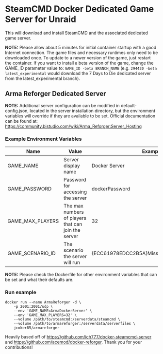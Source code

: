 # SteamCMD Docker Dedicated Game Server for Unraid
This will download and install SteamCMD and the associated dedicated game server.

**NOTE:** Please allow about 5 minutes for initial container startup with a good Internet connection. The game files and necessary runtimes only need to be downloaded once. 
To update to a newer version of the game, just restart the container. If you want to install a beta version of the game, change the GAME_ID parameter value to: 
```GAME_ID -beta BRANCH_NAME``` (e.g. ```294420 -beta latest_experimental``` would download the 7 Days to Die dedicated server from the latest_experimental branch).

## Arma Reforger Dedicated Server

**NOTE:** Additional server configuration can be modified in default-config.json, located in the server installation directory, but the environment variables will override
if they are available to be set. Official documentation can be found at: https://community.bistudio.com/wiki/Arma_Reforger:Server_Hosting

### Example Environment Variables 
| Name             | Value                                               | Example                                         |
|------------------|-----------------------------------------------------|-------------------------------------------------|
| GAME_NAME        | Server display name                                 | Docker Server                                   |
| GAME_PASSWORD    | Password for accessing the server                   | dockerPassword                                  |
| GAME_MAX_PLAYERS | The max numbers of players that can join the server | 32                                              |
| GAME_SCENARIO_ID | The scenario the server will run                    | {ECC61978EDCC2B5A}Missions/23_Campaign.conf                                                |

**NOTE:** Please check the Dockerfile for other environment variables that can be set and what their defaults are. 

### Run example
```
docker run --name ArmaReforger -d \
	-p 2001:2001/udp \
	--env 'GAME_NAME=ArmaDockerServer' \
	--env 'GAME_MAX_PLAYERS=32' \
	--volume /path/to/steamcmd:/serverdata/steamcmd \
	--volume /path/to/armareforger:/serverdata/serverfiles \
	jcoker85/armareforger
```

Heavily based off of https://github.com/ich777/docker-steamcmd-server and https://github.com/acemod/docker-reforger. Thank you for your contributions!